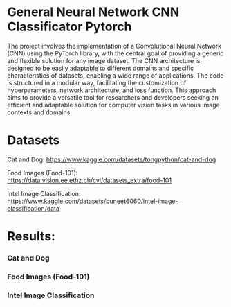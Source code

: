 # General Neural Network CNN Classificator Pytorch
The project involves the implementation of a Convolutional Neural Network (CNN) using the PyTorch library, with the central goal of providing a generic and flexible solution for any image dataset. The CNN architecture is designed to be easily adaptable to different domains and specific characteristics of datasets, enabling a wide range of applications. The code is structured in a modular way, facilitating the customization of hyperparameters, network architecture, and loss function. This approach aims to provide a versatile tool for researchers and developers seeking an efficient and adaptable solution for computer vision tasks in various image contexts and domains.


# Datasets
Cat and Dog: https://www.kaggle.com/datasets/tongpython/cat-and-dog

Food Images (Food-101): https://data.vision.ee.ethz.ch/cvl/datasets_extra/food-101

Intel Image Classification: https://www.kaggle.com/datasets/puneet6060/intel-image-classification/data

# Results:

### Cat and Dog

### Food Images (Food-101)

### Intel Image Classification
